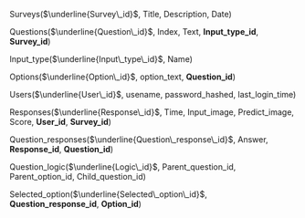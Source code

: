 

Surveys($\underline{Survey\_id}$, Title, Description, Date)

Questions($\underline{Question\_id}$, Index, Text,  **Input_type_id**, **Survey\_id**)

Input_type($\underline{Input\_type\_id}$, Name)

Options($\underline{Option\_id}$, option_text, **Question_id**)

Users($\underline{User\_id}$, usename, password_hashed, last_login_time)

Responses($\underline{Response\_id}$, Time, Input_image, Predict_image, Score, **User_id**, **Survey_id**)

Question_responses($\underline{Question\_response\_id}$, Answer, **Response_id**, **Question_id**)

Question_logic($\underline{Logic\_id}$, Parent_question_id, Parent_option_id, Child_question_id)

Selected_option($\underline{Selected\_option\_id}$,  **Question_response_id**, **Option_id**)

